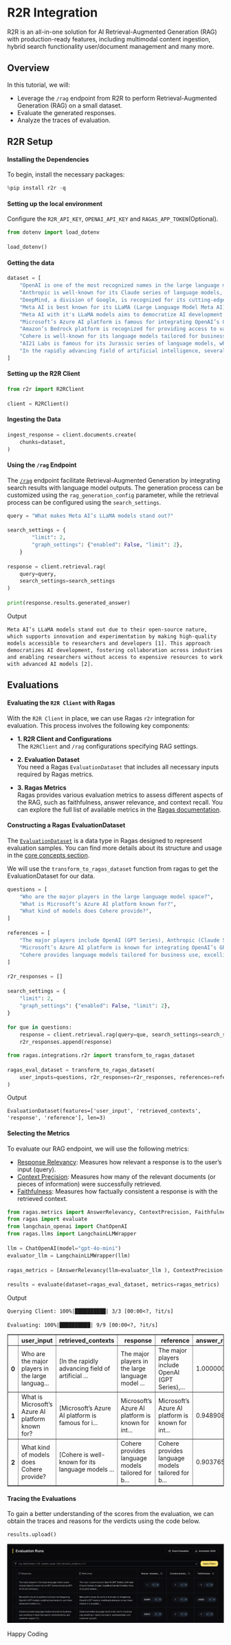 # R2R Integration

R2R is an all-in-one solution for AI Retrieval-Augmented Generation (RAG) with production-ready features, including multimodal content ingestion, hybrid search functionality user/document management and many more.

## Overview
In this tutorial, we will:

- Leverage the `/rag` endpoint from R2R to perform Retrieval-Augmented Generation (RAG) on a small dataset.
- Evaluate the generated responses.
- Analyze the traces of evaluation.

## R2R Setup

#### Installing the Dependencies

To begin, install the necessary packages:


```python
%pip install r2r -q
```

#### Setting up the local environment

Configure the `R2R_API_KEY`, `OPENAI_API_KEY` and `RAGAS_APP_TOKEN`(Optional).


```python
from dotenv import load_dotenv

load_dotenv()
```

#### Getting the data


```python
dataset = [
    "OpenAI is one of the most recognized names in the large language model space, known for its GPT series of models. These models excel at generating human-like text and performing tasks like creative writing, answering questions, and summarizing content. GPT-4, their latest release, has set benchmarks in understanding context and delivering detailed responses.",
    "Anthropic is well-known for its Claude series of language models, designed with a strong focus on safety and ethical AI behavior. Claude is particularly praised for its ability to follow complex instructions and generate text that aligns closely with user intent.",
    "DeepMind, a division of Google, is recognized for its cutting-edge Gemini models, which are integrated into various Google products like Bard and Workspace tools. These models are renowned for their conversational abilities and their capacity to handle complex, multi-turn dialogues.",
    "Meta AI is best known for its LLaMA (Large Language Model Meta AI) series, which has been made open-source for researchers and developers. LLaMA models are praised for their ability to support innovation and experimentation due to their accessibility and strong performance.",
    "Meta AI with it's LLaMA models aims to democratize AI development by making high-quality models available for free, fostering collaboration across industries. Their open-source approach has been a game-changer for researchers without access to expensive resources.",
    "Microsoft’s Azure AI platform is famous for integrating OpenAI’s GPT models, enabling businesses to use these advanced models in a scalable and secure cloud environment. Azure AI powers applications like Copilot in Office 365, helping users draft emails, generate summaries, and more.",
    "Amazon’s Bedrock platform is recognized for providing access to various language models, including its own models and third-party ones like Anthropic’s Claude and AI21’s Jurassic. Bedrock is especially valued for its flexibility, allowing users to choose models based on their specific needs.",
    "Cohere is well-known for its language models tailored for business use, excelling in tasks like search, summarization, and customer support. Their models are recognized for being efficient, cost-effective, and easy to integrate into workflows.",
    "AI21 Labs is famous for its Jurassic series of language models, which are highly versatile and capable of handling tasks like content creation and code generation. The Jurassic models stand out for their natural language understanding and ability to generate detailed and coherent responses.",
    "In the rapidly advancing field of artificial intelligence, several companies have made significant contributions with their large language models. Notable players include OpenAI, known for its GPT Series (including GPT-4); Anthropic, which offers the Claude Series; Google DeepMind with its Gemini Models; Meta AI, recognized for its LLaMA Series; Microsoft Azure AI, which integrates OpenAI’s GPT Models; Amazon AWS (Bedrock), providing access to various models including Claude (Anthropic) and Jurassic (AI21 Labs); Cohere, which offers its own models tailored for business use; and AI21 Labs, known for its Jurassic Series. These companies are shaping the landscape of AI by providing powerful models with diverse capabilities.",
]
```

#### Setting up the R2R Client


```python
from r2r import R2RClient

client = R2RClient()
```

#### Ingesting the Data


```python
ingest_response = client.documents.create(
    chunks=dataset,
)
```

#### Using the `/rag` Endpoint

The [`/rag`](https://r2r-docs.sciphi.ai/api-and-sdks/retrieval/rag-app) endpoint facilitate Retrieval-Augmented Generation by integrating search results with language model outputs. The generation process can be customized using the `rag_generation_config` parameter, while the retrieval process can be configured using the `search_settings`.


```python
query = "What makes Meta AI’s LLaMA models stand out?"

search_settings = {
        "limit": 2,
        "graph_settings": {"enabled": False, "limit": 2},
    }

response = client.retrieval.rag(
    query=query,
    search_settings=search_settings
)

print(response.results.generated_answer)
```
Output
```
Meta AI’s LLaMA models stand out due to their open-source nature, which supports innovation and experimentation by making high-quality models accessible to researchers and developers [1]. This approach democratizes AI development, fostering collaboration across industries and enabling researchers without access to expensive resources to work with advanced AI models [2].
```

## Evaluations

#### **Evaluating the `R2R Client` with Ragas**  

With the `R2R Client` in place, we can use Ragas `r2r` integration for evaluation. This process involves the following key components:  

- **1. R2R Client and Configurations**  
The `R2RClient` and `/rag` configurations specifying RAG settings.   

- **2. Evaluation Dataset**  
You need a Ragas `EvaluationDataset` that includes all necessary inputs required by Ragas metrics. 

- **3. Ragas Metrics**  
Ragas provides various evaluation metrics to assess different aspects of the RAG, such as faithfulness, answer relevance, and context recall. You can explore the full list of available metrics in the [Ragas documentation](https://docs.ragas.io/en/latest/concepts/metrics/available_metrics/).  


#### Constructing a Ragas EvaluationDataset  
The [`EvaluationDataset`](../../concepts/components/eval_dataset.md) is a data type in Ragas designed to represent evaluation samples. You can find more details about its structure and usage in the [core concepts section](../../concepts/components/eval_dataset.md).

We will use the `transform_to_ragas_dataset` function from ragas to get the EvaluationDataset for our data.

```python
questions = [
    "Who are the major players in the large language model space?",
    "What is Microsoft’s Azure AI platform known for?",
    "What kind of models does Cohere provide?",
]

references = [
    "The major players include OpenAI (GPT Series), Anthropic (Claude Series), Google DeepMind (Gemini Models), Meta AI (LLaMA Series), Microsoft Azure AI (integrating GPT Models), Amazon AWS (Bedrock with Claude and Jurassic), Cohere (business-focused models), and AI21 Labs (Jurassic Series).",
    "Microsoft’s Azure AI platform is known for integrating OpenAI’s GPT models, enabling businesses to use these models in a scalable and secure cloud environment.",
    "Cohere provides language models tailored for business use, excelling in tasks like search, summarization, and customer support.",
]

r2r_responses = []

search_settings = {
    "limit": 2,
    "graph_settings": {"enabled": False, "limit": 2},
}

for que in questions:
    response = client.retrieval.rag(query=que, search_settings=search_settings)
    r2r_responses.append(response)
```


```python
from ragas.integrations.r2r import transform_to_ragas_dataset

ragas_eval_dataset = transform_to_ragas_dataset(
    user_inputs=questions, r2r_responses=r2r_responses, references=references
)
```
Output
```
EvaluationDataset(features=['user_input', 'retrieved_contexts', 'response', 'reference'], len=3)
```


#### Selecting the Metrics

To evaluate our RAG endpoint, we will use the following metrics:

- [Response Relevancy](https://docs.ragas.io/en/stable/concepts/metrics/available_metrics/answer_relevance/#response-relevancy): Measures how relevant a response is to the user’s input (query).
- [Context Precision](https://docs.ragas.io/en/stable/concepts/metrics/available_metrics/context_precision/): Measures how many of the relevant documents (or pieces of information) were successfully retrieved.
- [Faithfulness](https://docs.ragas.io/en/stable/concepts/metrics/available_metrics/faithfulness/): Measures how factually consistent a response is with the retrieved context.


```python
from ragas.metrics import AnswerRelevancy, ContextPrecision, Faithfulness
from ragas import evaluate
from langchain_openai import ChatOpenAI
from ragas.llms import LangchainLLMWrapper

llm = ChatOpenAI(model="gpt-4o-mini")
evaluator_llm = LangchainLLMWrapper(llm)

ragas_metrics = [AnswerRelevancy(llm=evaluator_llm ), ContextPrecision(llm=evaluator_llm ), Faithfulness(llm=evaluator_llm )]

results = evaluate(dataset=ragas_eval_dataset, metrics=ragas_metrics)
```
Output
```
Querying Client: 100%|██████████| 3/3 [00:00<?, ?it/s]

Evaluating: 100%|██████████| 9/9 [00:00<?, ?it/s]
```

<div>
<style scoped>
    .dataframe tbody tr th:only-of-type {
        vertical-align: middle;
    }

    .dataframe tbody tr th {
        vertical-align: top;
    }

    .dataframe thead th {
        text-align: right;
    }
</style>
<table border="1" class="dataframe">
  <thead>
    <tr style="text-align: right;">
      <th></th>
      <th>user_input</th>
      <th>retrieved_contexts</th>
      <th>response</th>
      <th>reference</th>
      <th>answer_relevancy</th>
      <th>context_precision</th>
      <th>faithfulness</th>
    </tr>
  </thead>
  <tbody>
    <tr>
      <th>0</th>
      <td>Who are the major players in the large languag...</td>
      <td>[In the rapidly advancing field of artificial ...</td>
      <td>The major players in the large language model ...</td>
      <td>The major players include OpenAI (GPT Series),...</td>
      <td>1.000000</td>
      <td>1.0</td>
      <td>1.000000</td>
    </tr>
    <tr>
      <th>1</th>
      <td>What is Microsoft’s Azure AI platform known for?</td>
      <td>[Microsoft’s Azure AI platform is famous for i...</td>
      <td>Microsoft’s Azure AI platform is known for int...</td>
      <td>Microsoft’s Azure AI platform is known for int...</td>
      <td>0.948908</td>
      <td>1.0</td>
      <td>0.833333</td>
    </tr>
    <tr>
      <th>2</th>
      <td>What kind of models does Cohere provide?</td>
      <td>[Cohere is well-known for its language models ...</td>
      <td>Cohere provides language models tailored for b...</td>
      <td>Cohere provides language models tailored for b...</td>
      <td>0.903765</td>
      <td>1.0</td>
      <td>1.000000</td>
    </tr>
  </tbody>
</table>
</div>



#### Tracing the Evaluations

To gain a better understanding of the scores from the evaluation, we can obtain the traces and reasons for the verdicts using the code below.


```python
results.upload()
```
![](../../_static/r2r_integration_ragas_app.png)

Happy Coding
